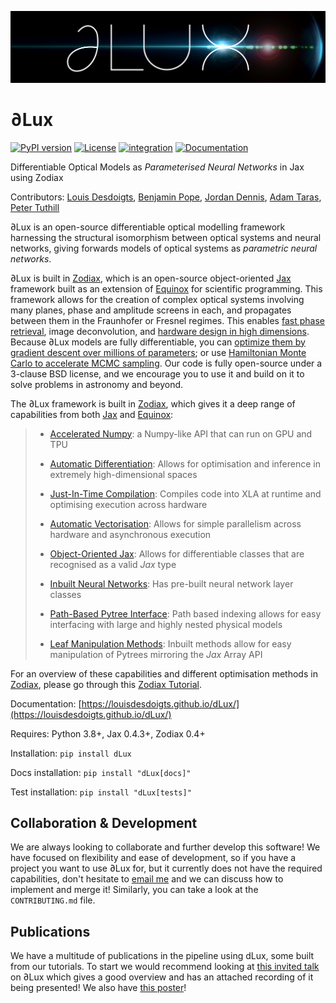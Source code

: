 ![alt text](docs/assets/logo.jpg?raw=true)

# ∂Lux

[![PyPI version](https://badge.fury.io/py/dLux.svg)](https://badge.fury.io/py/dLux)
[![License](https://img.shields.io/badge/License-BSD%203--Clause-blue.svg)](https://opensource.org/licenses/BSD-3-Clause)
[![integration](https://github.com/LouisDesdoigts/dLux/actions/workflows/tests.yml/badge.svg)](https://github.com/LouisDesdoigts/dLux/actions/workflows/tests.yml)
[![Documentation](https://github.com/LouisDesdoigts/dLux/actions/workflows/documentation.yml/badge.svg)](https://louisdesdoigts.github.io/dLux/)

Differentiable Optical Models as _Parameterised Neural Networks_ in Jax using Zodiax

Contributors: [Louis Desdoigts](https://github.com/LouisDesdoigts), [Benjamin Pope](https://github.com/benjaminpope), [Jordan
Dennis](https://github.com/Jordan-Dennis), [Adam Taras](https://github.com/ataras2), [Peter Tuthill](https://github.com/ptuthill)

∂Lux is an open-source differentiable optical modelling framework harnessing the structural isomorphism between optical systems and neural networks, giving forwards models of optical systems as _parametric neural networks_.

∂Lux is built in [Zodiax](https://github.com/LouisDesdoigts/zodiax), which is an open-source object-oriented [Jax](https://github.com/google/jax) framework built as an extension of [Equinox](https://github.com/patrick-kidger/equinox) for scientific programming. This framework allows for the creation of complex optical systems involving many planes, phase and amplitude screens in each, and propagates between them in the Fraunhofer or Fresnel regimes. This enables [fast phase retrieval](https://louisdesdoigts.github.io/dLux/notebooks/phase_retrieval_demo/), image deconvolution, and [hardware design in high dimensions](https://louisdesdoigts.github.io/dLux/notebooks/designing_a_mask/). Because ∂Lux models are fully differentiable, you can [optimize them by gradient descent over millions of parameters](https://louisdesdoigts.github.io/dLux/notebooks/flatfield_calibration/); or use [Hamiltonian Monte Carlo to accelerate MCMC sampling](https://louisdesdoigts.github.io/dLux/notebooks/HMC/). Our code is fully open-source under a 3-clause BSD license, and we encourage you to use it and build on it to solve problems in astronomy and beyond.

The ∂Lux framework is built in [Zodiax](https://github.com/LouisDesdoigts/zodiax), which gives it a deep range of capabilities from both [Jax](https://github.com/google/jax) and [Equinox](https://github.com/patrick-kidger/equinox):

> - [Accelerated Numpy](https://jax.readthedocs.io/en/latest/jax-101/01-jax-basics.html): a Numpy-like API that can run on GPU and TPU
>
> - [Automatic Differentiation](https://jax.readthedocs.io/en/latest/jax-101/04-advanced-autodiff.html): Allows for optimisation and inference in extremely high-dimensional spaces
>
> - [Just-In-Time Compilation](https://jax.readthedocs.io/en/latest/jax-101/02-jitting.html): Compiles code into XLA at runtime and optimising execution across hardware
>
> - [Automatic Vectorisation](https://jax.readthedocs.io/en/latest/jax-101/03-vectorization.html): Allows for simple parallelism across hardware and asynchronous execution
>
> - [Object-Oriented Jax](https://docs.kidger.site/equinox/all-of-equinox/): Allows for differentiable classes that are recognised as a valid _Jax_ type
>
> - [Inbuilt Neural Networks](https://docs.kidger.site/equinox/api/nn/linear/): Has pre-built neural network layer classes
>
> - [Path-Based Pytree Interface](docs/usage.md): Path based indexing allows for easy interfacing with large and highly nested physical models
>
> - [Leaf Manipulation Methods](docs/usage.md): Inbuilt methods allow for easy manipulation of Pytrees mirroring the _Jax_ Array API

For an overview of these capabilities and different optimisation methods in [Zodiax](https://github.com/LouisDesdoigts/zodiax), please go through this [Zodiax Tutorial](https://louisdesdoigts.github.io/zodiax/docs/usage/).

Documentation: [https://louisdesdoigts.github.io/dLux/](https://louisdesdoigts.github.io/dLux/)

Requires: Python 3.8+, Jax 0.4.3+, Zodiax 0.4+

Installation: ```pip install dLux```

Docs installation: ```pip install "dLux[docs]"```

Test installation: ```pip install "dLux[tests]"```


## Collaboration & Development

We are always looking to collaborate and further develop this software! We have focused on flexibility and ease of development, so if you have a project you want to use ∂Lux for, but it currently does not have the required capabilities, don't hesitate to [email me](louis.desdoigts@sydney.edu.au) and we can discuss how to implement and merge it! Similarly, you can take a look at the `CONTRIBUTING.md` file.

## Publications

We have a multitude of publications in the pipeline using dLux, some built from our tutorials. To start we would recommend looking at [this invited talk](https://louisdesdoigts.github.io/diff_optics/#/0/3) on ∂Lux which gives a good overview and has an attached recording of it being presented! We also have [this poster](https://spie.org/astronomical-telescopes-instrumentation/presentation/Optical-design-analysis-and-calibration-using-Lux/12180-160)!
